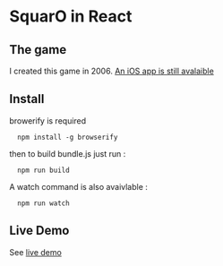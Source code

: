 
# SquarO in React

## The game

I created this game in 2006. [An iOS app is still avalaible](https://itunes.apple.com/fr/app/casse-tete-addictif-le-squaro/id342115573?mt=8)

## Install

browerify is required 

      npm install -g browserify

then to build bundle.js just run :

      npm run build
      
A watch command is also avaivlable :

      npm run watch
      
## Live Demo
      
See [live demo](http://marclebel.github.io/squaro/)
